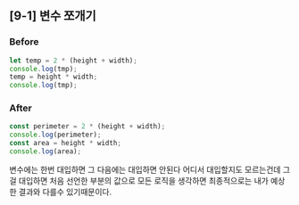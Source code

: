 ## [9-1] 변수 쪼개기

### Before

```javascript
let temp = 2 * (height + width);
console.log(tmp);
temp = height * width;
console.log(tmp);
```

### After

```javascript
const perimeter = 2 * (height + width);
console.log(perimeter);
const area = height * width;
console.log(area);
```

변수에는 한번 대입하면 그 다음에는 대입하면 안된다 어디서 대입할지도 모르는건데 그걸 대입하면 처음 선언한 부분의 값으로 모든 로직을 생각하면 최종적으로는 내가 예상한 결과와 다를수 있기때문이다.


